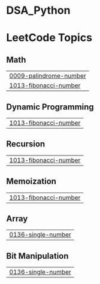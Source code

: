 # DSA_Python
<!---LeetCode Topics Start-->
# LeetCode Topics
## Math
|  |
| ------- |
| [0009-palindrome-number](https://github.com/Kasfia-Mostafa/DSA_With_Python/tree/master/0009-palindrome-number) |
| [1013-fibonacci-number](https://github.com/Kasfia-Mostafa/DSA_With_Python/tree/master/1013-fibonacci-number) |
## Dynamic Programming
|  |
| ------- |
| [1013-fibonacci-number](https://github.com/Kasfia-Mostafa/DSA_With_Python/tree/master/1013-fibonacci-number) |
## Recursion
|  |
| ------- |
| [1013-fibonacci-number](https://github.com/Kasfia-Mostafa/DSA_With_Python/tree/master/1013-fibonacci-number) |
## Memoization
|  |
| ------- |
| [1013-fibonacci-number](https://github.com/Kasfia-Mostafa/DSA_With_Python/tree/master/1013-fibonacci-number) |
## Array
|  |
| ------- |
| [0136-single-number](https://github.com/Kasfia-Mostafa/DSA_With_Python/tree/master/0136-single-number) |
## Bit Manipulation
|  |
| ------- |
| [0136-single-number](https://github.com/Kasfia-Mostafa/DSA_With_Python/tree/master/0136-single-number) |
<!---LeetCode Topics End-->